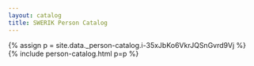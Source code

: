 ```yaml
---
layout: catalog
title: SWERIK Person Catalog
---
```

{% assign p = site.data._person-catalog.i-35xJbKo6VkrJQSnGvrd9Vj %}
{% include person-catalog.html p=p %}

